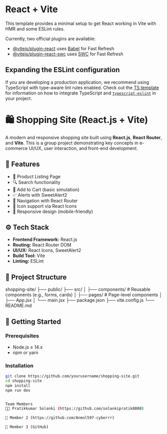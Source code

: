 # React + Vite

This template provides a minimal setup to get React working in Vite with HMR and some ESLint rules.

Currently, two official plugins are available:

- [@vitejs/plugin-react](https://github.com/vitejs/vite-plugin-react/blob/main/packages/plugin-react) uses [Babel](https://babeljs.io/) for Fast Refresh
- [@vitejs/plugin-react-swc](https://github.com/vitejs/vite-plugin-react/blob/main/packages/plugin-react-swc) uses [SWC](https://swc.rs/) for Fast Refresh

## Expanding the ESLint configuration

If you are developing a production application, we recommend using TypeScript with type-aware lint rules enabled. Check out the [TS template](https://github.com/vitejs/vite/tree/main/packages/create-vite/template-react-ts) for information on how to integrate TypeScript and [`typescript-eslint`](https://typescript-eslint.io) in your project.
# 🛍️ Shopping Site (React.js + Vite)

A modern and responsive shopping site built using **React.js**, **React Router**, and **Vite**. This is a group project demonstrating key concepts in e-commerce UI/UX, user interaction, and front-end development.

## 🔑 Features

- 🧾 Product Listing Page
- 🔍 Search functionality
- 🛒 Add to Cart (basic simulation)
- ✅ Alerts with SweetAlert2
- 🔗 Navigation with React Router
- 🎨 Icon support via React Icons
- 📱 Responsive design (mobile-friendly)

## ⚙️ Tech Stack

- **Frontend Framework:** React.js
- **Routing:** React Router DOM
- **UI/UX:** React Icons, SweetAlert2
- **Build Tool:** Vite
- **Linting:** ESLint

## 📁 Project Structure

shopping-site/
├── public/
├── src/
│ ├── components/ # Reusable components (e.g., forms, cards)
│ ├── pages/ # Page-level components
│ ├── App.jsx
│ └── main.jsx
├── package.json
├── vite.config.js
└── README.md



## 🚀 Getting Started

### Prerequisites

- Node.js ≥ 14.x
- npm or yarn

### Installation

```bash
git clone https://github.com/yourusername/shopping-site.git
cd shopping-site
npm install
npm run dev


Team Members
👨‍💻 Pratikkumar Solanki (https://github.com/solankipratik8008)

👤 Member 2 (https://github.com/Anmol597-cyberrr)

👤 Member 3 (GitHub)

